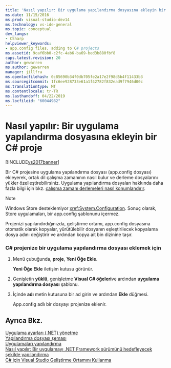 ```yaml
---
title: 'Nasıl yapılır: Bir uygulama yapılandırma dosyasına ekleyin bir C# proje | Microsoft Docs'
ms.date: 11/15/2016
ms.prod: visual-studio-dev14
ms.technology: vs-ide-general
ms.topic: conceptual
dev_langs:
- CSharp
helpviewer_keywords:
- app.config files, adding to C# projects
ms.assetid: 9caf6bb0-c2fc-4ab6-ba69-bed3b880fbf8
caps.latest.revision: 20
author: gewarren
ms.author: gewarren
manager: jillfra
ms.openlocfilehash: 0c85690b34f0db705fe2a17e2f98d5b4f11433b3
ms.sourcegitcommit: 1fc6ee928733e61a1f42782f832ead9f7946d00c
ms.translationtype: MT
ms.contentlocale: tr-TR
ms.lasthandoff: 04/22/2019
ms.locfileid: "60044982"
---
```

# <a name="how-to-add-an-application-configuration-file-to-a-c-project"></a>Nasıl yapılır: Bir uygulama yapılandırma dosyasına ekleyin bir C# proje
[!INCLUDE[vs2017banner](../includes/vs2017banner.md)]

Bir C# projesine uygulama yapılandırma dosyası (app.config dosyası) ekleyerek, ortak dil çalışma zamanının nasıl bulur ve derleme dosyalarını yükler özelleştirebilirsiniz. Uygulama yapılandırma dosyaları hakkında daha fazla bilgi için bkz. [çalışma zamanı derlemeleri nasıl konumlandırır](http://msdn.microsoft.com/library/772ac6f4-64d2-4cfb-92fd-58096dcd6c34).  
  
> [!NOTE]
>  Windows Store desteklemiyor <xref:System.Configuration>. Sonuç olarak, Store uygulamaları, bir app.config şablonunu içermez.  
  
 Projenizi yapılandırdığınızda, geliştirme ortamı, app.config dosyasına otomatik olarak kopyalar, yürütülebilir dosyanın eşleştirilecek kopyalama dosya adını değiştirir ve ardından kopya ait bin dizinine taşır.  
  
### <a name="to-add-an-application-configuration-file-to-your-c-project"></a>C# projenize bir uygulama yapılandırma dosyası eklemek için  
  
1. Menü çubuğunda, **proje**, **Yeni Öğe Ekle**.  
  
     **Yeni Öğe Ekle** iletişim kutusu görünür.  
  
2. Genişletin **yüklü**, genişletme **Visual C# öğeleri**ve ardından **uygulama yapılandırma dosyası** şablonu.  
  
3. İçinde **adı** metin kutusuna bir ad girin ve ardından **Ekle** düğmesi.  
  
     App.config adlı bir dosyayı projenize eklenir.  
  
## <a name="see-also"></a>Ayrıca Bkz.  
 [Uygulama ayarları (.NET) yönetme](../ide/managing-application-settings-dotnet.md)   
 [Yapılandırma dosyası şeması](http://msdn.microsoft.com/library/69003d39-dc8a-460c-a6be-e6d93e690b38)   
 [Uygulamaları yapılandırma](http://msdn.microsoft.com/library/86bd26d3-737e-4484-9782-19b17f34cd1f)   
 [Nasıl yapılır: Bir uygulamayı .NET Framework sürümünü hedefleyecek şekilde yapılandırma](http://msdn.microsoft.com/5247b307-89ca-417b-8dd0-e8f9bd2f4717)   
 [C# için Visual Studio Geliştirme Ortamını Kullanma](../csharp-ide/using-the-visual-studio-development-environment-for-csharp.md)